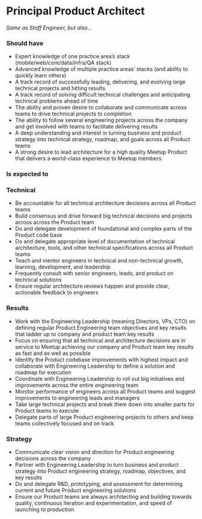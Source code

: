 Principal Product Architect
=====================
 
*Same as Staff Engineer, but also...*
 
### Should have
* Expert knowledge of one practice area’s stack (mobile/web/core/data/infra/QA stack)
* Advanced knowledge of multiple practice areas’ stacks (and ability to quickly learn others)
* A track record of successfully leading, delivering, and evolving large technical projects and hitting results
* A track record of solving difficult technical challenges and anticipating technical problems ahead of time
* The ability and proven desire to collaborate and communicate across teams to drive technical projects to completion
* The ability to follow several engineering projects across the company and get involved with teams to facilitate delivering results
* A deep understanding and interest in turning business and product strategy into technical strategy, roadmap, and goals across all Product teams
* A strong desire to lead architecture for a high quality Meetup Product that delivers a world-class experience to Meetup members
 
### Is expected to
### Technical
* Be accountable for all technical architecture decisions across all Product teams
* Build consensus and drive forward big technical decisions and projects across across the Product team
* Do and delegate development of foundational and complex parts of the Product code base 
* Do and delegate appropriate level of documentation of technical architecture, tools, and other technical specifications across all Product teams
* Teach and mentor engineers in technical and non-technical growth, learning, development, and leadership
* Frequently consult with senior engineers, leads, and product on technical solutions
* Ensure regular architecture reviews happen and provide clear, actionable feedback to engineers
 
### Results
* Work with the Engineering Leadership (meaning Directors, VPs, CTO) on defining regular Product Engineering team objectives and key results that ladder up to company and product team key results
* Focus on ensuring that all technical and architecture decisions are in service to Meetup achieving our company and Product team key results as fast and as well as possible
* Identify the Product codebase improvements with highest impact and collaborate with Engineering Leadership to define a solution and roadmap for execution
* Coordinate with Engineering Leadership to roll out big initiatives and improvements across the entire engineering team
* Monitor performance of engineers across all Product teams and suggest improvements to engineering leads and managers
* Take large technical projects and break them down into smaller parts for Product teams to execute
* Delegate parts of large Product engineering projects to others and keep teams collectively focused and on track
 
### Strategy
* Communicate clear vision and direction for Product engineering decisions across the company
* Partner with Engineering Leadership to turn business and product strategy into Product engineering strategy, roadmap, objectives, and key results
* Do and delegate R&D, prototyping, and assessment for determining current and future Product engineering solutions
* Ensure our Product teams are always architecting and building towards quality, continuous iteration and experimentation, and speed of launching to production
